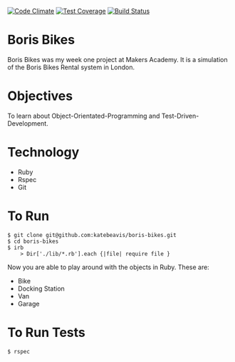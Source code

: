 [![Code Climate](https://codeclimate.com/github/katebeavis/boris-bikes/badges/gpa.svg)](https://codeclimate.com/github/katebeavis/boris-bikes) [![Test Coverage](https://codeclimate.com/github/katebeavis/boris-bikes/badges/coverage.svg)](https://codeclimate.com/github/katebeavis/boris-bikes) [![Build Status](https://travis-ci.org/katebeavis/boris-bikes.svg?branch=master)](https://travis-ci.org/katebeavis/boris-bikes)
# Boris Bikes

Boris Bikes was my week one project at Makers Academy. It is a simulation of the Boris Bikes Rental system in London.

# Objectives

To learn about Object-Orientated-Programming and Test-Driven-Development.

# Technology
- Ruby
- Rspec
- Git

# To Run
```
$ git clone git@github.com:katebeavis/boris-bikes.git
$ cd boris-bikes
$ irb
    > Dir['./lib/*.rb'].each {|file| require file }
```

Now you are able to play around with the objects in Ruby. These are:
- Bike
- Docking Station
- Van
- Garage

# To Run Tests
```
$ rspec
```
